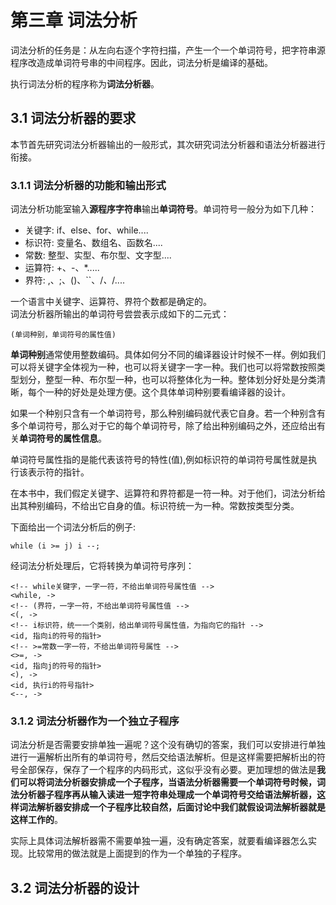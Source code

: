<!--
 * @Author: xiuquanxu
 * @Company: kaochong
 * @Date: 2020-01-30 11:26:57
 * @LastEditors: xiuquanxu
 * @LastEditTime: 2020-02-19 01:06:45
 -->
# 第三章 词法分析  

词法分析的任务是：从左向右逐个字符扫描，产生一个一个单词符号，把字符串源程序改造成单词符号串的中间程序。因此，词法分析是编译的基础。  

执行词法分析的程序称为**词法分析器**。

## 3.1 词法分析器的要求  

本节首先研究词法分析器输出的一般形式，其次研究词法分析器和语法分析器进行衔接。  

### 3.1.1 词法分析器的功能和输出形式  
词法分析功能室输入**源程序字符串**输出**单词符号**。单词符号一般分为如下几种：
* 关键字: if、else、for、while....
* 标识符: 变量名、数组名、函数名....
* 常数: 整型、实型、布尔型、文字型....
* 运算符: +、-、*.....
* 界符: ,、;、()、``、/*、*/....  

一个语言中关键字、运算符、界符个数都是确定的。  
词法分析器所输出的单词符号尝尝表示成如下的二元式：  
```
(单词种别，单词符号的属性值)
```  
**单词种别**通常使用整数编码。具体如何分不同的编译器设计时候不一样。例如我们可以将关键字全体视为一种，也可以将关键字一字一种。我们也可以将常数按照类型划分，整型一种、布尔型一种，也可以将整体化为一种。整体划分好处是分类清晰，每个一种的好处是处理方便。这个具体单词种别要看编译器的设计。  

如果一个种别只含有一个单词符号，那么种别编码就代表它自身。若一个种别含有多个单词符号，那么对于它的每个单词符号，除了给出种别编码之外，还应给出有关**单词符号的属性信息**。  

单词符号属性指的是能代表该符号的特性(值),例如标识符的单词符号属性就是执行该表示符的指针。  

在本书中，我们假定关键字、运算符和界符都是一符一种。对于他们，词法分析给出其种别编码，不给出它自身的值。标识符统一为一种。常数按类型分类。  

下面给出一个词法分析后的例子:  
```
while (i >= j) i --;
```  

经词法分析处理后，它将转换为单词符号序列：  
```
<!-- while关键字，一字一符，不给出单词符号属性值 -->
<while, ->
<!-- (界符，一字一符，不给出单词符号属性值 -->
<(, ->
<!-- i标识符，统一一个类别，给出单词符号属性值，为指向它的指针 -->
<id, 指向i的符号的指针>
<!-- >=常数一字一符，不给出单词符号属性 -->
<>=, ->
<id, 指向j的符号的指针>
<), ->
<id, 执行i的符号指针>
<--, ->
```  

### 3.1.2 词法分析器作为一个独立子程序  

词法分析是否需要安排单独一遍呢？这个没有确切的答案，我们可以安排进行单独进行一遍解析出所有的单词符号，然后交给语法解析。但是这样需要把解析出的符号全部保存，保存了一个程序的内码形式，这似乎没有必要。更加理想的做法是**我们可以将词法分析器安排成一个子程序，当语法分析器需要一个单词符号时候，词法分析器子程序再从输入读进一短字符串处理成一个单词符号交给语法解析器，这样词法解析器安排成一个子程序比较自然，后面讨论中我们就假设词法解析器就是这样工作的**。  

实际上具体词法解析器需不需要单独一遍，没有确定答案，就要看编译器怎么实现。比较常用的做法就是上面提到的作为一个单独的子程序。  

## 3.2 词法分析器的设计